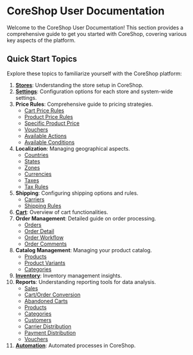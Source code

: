 # CoreShop User Documentation

Welcome to the CoreShop User Documentation! This section provides a comprehensive guide to get you started with
CoreShop, covering various key aspects of the platform.

## Quick Start Topics

Explore these topics to familiarize yourself with the CoreShop platform:

1. **[Stores](./01_Stores.md)**: Understanding the store setup in CoreShop.
2. **[Settings](./02_Settings.md)**: Configuration options for each store and system-wide settings.
3. **Price Rules**: Comprehensive guide to pricing strategies.
    - [Cart Price Rules](./03_Price_Rules/01_Cart_Price_Rules.md)
    - [Product Price Rules](./03_Price_Rules/02_Product_Price_Rules.md)
    - [Specific Product Price](./03_Price_Rules/03_Specific_Price_Rules.md)
    - [Vouchers](./03_Price_Rules/05_Vouchers.md)
    - [Available Actions](./03_Price_Rules/06_Actions.md)
    - [Available Conditions](./03_Price_Rules/07_Conditions.md)
4. **Localization**: Managing geographical aspects.
    - [Countries](./04_Localization/01_Countries.md)
    - [States](./04_Localization/02_States.md)
    - [Zones](./04_Localization/03_Zones.md)
    - [Currencies](./04_Localization/04_Currencies.md)
    - [Taxes](./04_Localization/05_Taxes.md)
    - [Tax Rules](./04_Localization/06_TaxRules.md)
5. **Shipping**: Configuring shipping options and rules.
    - [Carriers](./05_Shipping/01_Carriers.md)
    - [Shipping Rules](./05_Shipping/02_Shipping_Rules.md)
6. **[Cart](./06_Cart/index.md)**: Overview of cart functionalities.
7. **Order Management**: Detailed guide on order processing.
    - [Orders](./06_Order/01_Orders.md)
    - [Order Detail](./06_Order/02_Order_Detail.md)
    - [Order Workflow](./06_Order/03_Order_Workflow.md)
    - [Order Comments](./06_Order/04_Order_Comments.md)
8. **Catalog Management**: Managing your product catalog.
    - [Products](./07_Catalog/index.md)
    - [Product Variants](./07_Catalog/index.md)
    - [Categories](./07_Catalog/index.md)
9. **[Inventory](./08_Inventory/index.md)**: Inventory management insights.
10. **Reports**: Understanding reporting tools for data analysis.
    - [Sales](./09_Reports/01_Sales.md)
    - [Cart/Order Conversion](./09_Reports/02_Carts.md)
    - [Abandoned Carts](./09_Reports/03_Abandoned_Carts.md)
    - [Products](./09_Reports/04_Products.md)
    - [Categories](./09_Reports/05_Categories.md)
    - [Customers](./09_Reports/06_Customers.md)
    - [Carrier Distribution](./09_Reports/07_Carrier_Distribution.md)
    - [Payment Distribution](./09_Reports/08_Payment_Distribution.md)
    - [Vouchers](./09_Reports/09_Vouchers.md)
11. **[Automation](./10_Automation/index.md)**: Automated processes in CoreShop.
